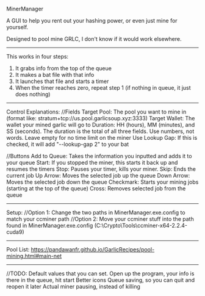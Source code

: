 MinerManager

A GUI to help you rent out your hashing power, or even just mine for yourself.

Designed to pool mine GRLC, I don't know if it would work elsewhere.
----  ----  ----  ----
This works in four steps:
1) It grabs info from the top of the queue
2) It makes a bat file with that info
3) It launches that file and starts a timer
4) When the timer reaches zero, repeat step 1 (if nothing in queue, it just does nothing)
----  ----  ----  ----
Control Explanations:
//Fields
Target Pool: The pool you want to mine in (format like: stratum+tcp://us.pool.garlicsoup.xyz:3333)
Target Wallet: The wallet your mined garlic will go to 
Duration: HH (hours), MM (minutes), and SS (seconds). The duration is the total of all three fields. Use numbers, not words. Leave empty for no time limit on the miner
Use Lookup Gap: If this is checked, it will add "--lookup-gap 2" to your bat

//Buttons
Add to Queue: Takes the information you inputted and adds it to your queue
Start: If you stopped the miner, this starts it back up and resumes the timers
Stop: Pauses your timer, kills your miner. 
Skip: Ends the current job
Up Arrow: Moves the selected job up the queue
Down Arrow: Moves the selected job down the queue
Checkmark: Starts your mining jobs (starting at the top of the queue)
Cross: Removes selected job from the queue
----  ----  ----  ----
Setup:
//Option 1:
Change the two paths in MinerManager.exe.config to match your ccminer path
//Option 2:
Move your ccminer stuff into the path found in MinerManager.exe.config (C:\Crypto\Tools\ccminer-x64-2.2.4-cuda9\)
----  ----  ----  ----
Pool List: https://pandawanfr.github.io/GarlicRecipes/pool-mining.html#main-net
----  ----  ----  ----
//TODO:
Default values that you can set. Open up the program, your info is there in the queue, hit start
Better icons
Queue saving, so you can quit and reopen it later
Actual miner pausing, instead of killing
